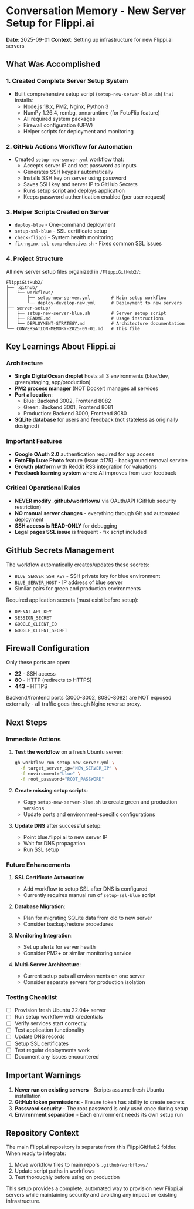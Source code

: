 # Conversation Memory - New Server Setup for Flippi.ai

**Date**: 2025-09-01
**Context**: Setting up infrastructure for new Flippi.ai servers

## What Was Accomplished

### 1. Created Complete Server Setup System
- Built comprehensive setup script (`setup-new-server-blue.sh`) that installs:
  - Node.js 18.x, PM2, Nginx, Python 3
  - NumPy 1.26.4, rembg, onnxruntime (for FotoFlip feature)
  - All required system packages
  - Firewall configuration (UFW)
  - Helper scripts for deployment and monitoring

### 2. GitHub Actions Workflow for Automation
- Created `setup-new-server.yml` workflow that:
  - Accepts server IP and root password as inputs
  - Generates SSH keypair automatically
  - Installs SSH key on server using password
  - Saves SSH key and server IP to GitHub Secrets
  - Runs setup script and deploys application
  - Keeps password authentication enabled (per user request)

### 3. Helper Scripts Created on Server
- `deploy-blue` - One-command deployment
- `setup-ssl-blue` - SSL certificate setup
- `check-flippi` - System health monitoring
- `fix-nginx-ssl-comprehensive.sh` - Fixes common SSL issues

### 4. Project Structure
All new server setup files organized in `/FlippiGitHub2/`:
```
FlippiGitHub2/
├── .github/
│   └── workflows/
│       ├── setup-new-server.yml        # Main setup workflow
│       └── deploy-develop-new.yml      # Deployment to new servers
├── server-setup/
│   ├── setup-new-server-blue.sh        # Server setup script
│   ├── README.md                       # Usage instructions
│   └── DEPLOYMENT-STRATEGY.md          # Architecture documentation
└── CONVERSATION-MEMORY-2025-09-01.md   # This file
```

## Key Learnings About Flippi.ai

### Architecture
- **Single DigitalOcean droplet** hosts all 3 environments (blue/dev, green/staging, app/production)
- **PM2 process manager** (NOT Docker) manages all services
- **Port allocation**:
  - Blue: Backend 3002, Frontend 8082
  - Green: Backend 3001, Frontend 8081
  - Production: Backend 3000, Frontend 8080
- **SQLite database** for users and feedback (not stateless as originally designed)

### Important Features
- **Google OAuth 2.0** authentication required for app access
- **FotoFlip Luxe Photo** feature (Issue #175) - background removal service
- **Growth platform** with Reddit RSS integration for valuations
- **Feedback learning system** where AI improves from user feedback

### Critical Operational Rules
- **NEVER modify .github/workflows/** via OAuth/API (GitHub security restriction)
- **NO manual server changes** - everything through Git and automated deployment
- **SSH access is READ-ONLY** for debugging
- **Legal pages SSL issue** is frequent - fix script included

## GitHub Secrets Management

The workflow automatically creates/updates these secrets:
- `BLUE_SERVER_SSH_KEY` - SSH private key for blue environment
- `BLUE_SERVER_HOST` - IP address of blue server
- Similar pairs for green and production environments

Required application secrets (must exist before setup):
- `OPENAI_API_KEY`
- `SESSION_SECRET`
- `GOOGLE_CLIENT_ID`
- `GOOGLE_CLIENT_SECRET`

## Firewall Configuration
Only these ports are open:
- **22** - SSH access
- **80** - HTTP (redirects to HTTPS)
- **443** - HTTPS

Backend/frontend ports (3000-3002, 8080-8082) are NOT exposed externally - all traffic goes through Nginx reverse proxy.

## Next Steps

### Immediate Actions
1. **Test the workflow** on a fresh Ubuntu server:
   ```bash
   gh workflow run setup-new-server.yml \
     -f target_server_ip="NEW_SERVER_IP" \
     -f environment="blue" \
     -f root_password="ROOT_PASSWORD"
   ```

2. **Create missing setup scripts**:
   - Copy `setup-new-server-blue.sh` to create green and production versions
   - Update ports and environment-specific configurations

3. **Update DNS** after successful setup:
   - Point blue.flippi.ai to new server IP
   - Wait for DNS propagation
   - Run SSL setup

### Future Enhancements
1. **SSL Certificate Automation**:
   - Add workflow to setup SSL after DNS is configured
   - Currently requires manual run of `setup-ssl-blue` script

2. **Database Migration**:
   - Plan for migrating SQLite data from old to new server
   - Consider backup/restore procedures

3. **Monitoring Integration**:
   - Set up alerts for server health
   - Consider PM2+ or similar monitoring service

4. **Multi-Server Architecture**:
   - Current setup puts all environments on one server
   - Consider separate servers for production isolation

### Testing Checklist
- [ ] Provision fresh Ubuntu 22.04+ server
- [ ] Run setup workflow with credentials
- [ ] Verify services start correctly
- [ ] Test application functionality
- [ ] Update DNS records
- [ ] Setup SSL certificates
- [ ] Test regular deployments work
- [ ] Document any issues encountered

## Important Warnings

1. **Never run on existing servers** - Scripts assume fresh Ubuntu installation
2. **GitHub token permissions** - Ensure token has ability to create secrets
3. **Password security** - The root password is only used once during setup
4. **Environment separation** - Each environment needs its own setup run

## Repository Context
The main Flippi.ai repository is separate from this FlippiGitHub2 folder. When ready to integrate:
1. Move workflow files to main repo's `.github/workflows/`
2. Update script paths in workflows
3. Test thoroughly before using on production

This setup provides a complete, automated way to provision new Flippi.ai servers while maintaining security and avoiding any impact on existing infrastructure.